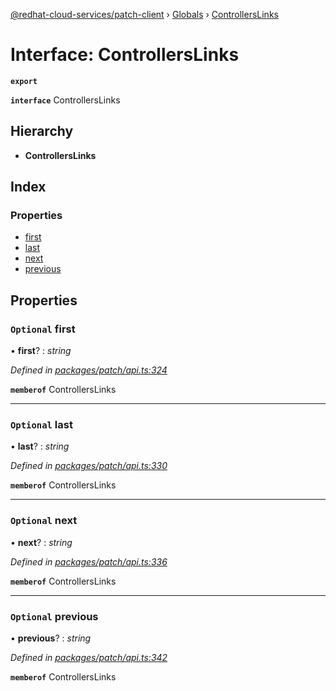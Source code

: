 [@redhat-cloud-services/patch-client](../README.md) › [Globals](../globals.md) › [ControllersLinks](controllerslinks.md)

# Interface: ControllersLinks

**`export`** 

**`interface`** ControllersLinks

## Hierarchy

* **ControllersLinks**

## Index

### Properties

* [first](controllerslinks.md#optional-first)
* [last](controllerslinks.md#optional-last)
* [next](controllerslinks.md#optional-next)
* [previous](controllerslinks.md#optional-previous)

## Properties

### `Optional` first

• **first**? : *string*

*Defined in [packages/patch/api.ts:324](https://github.com/RedHatInsights/javascript-clients/blob/18f6719/packages/patch/api.ts#L324)*

**`memberof`** ControllersLinks

___

### `Optional` last

• **last**? : *string*

*Defined in [packages/patch/api.ts:330](https://github.com/RedHatInsights/javascript-clients/blob/18f6719/packages/patch/api.ts#L330)*

**`memberof`** ControllersLinks

___

### `Optional` next

• **next**? : *string*

*Defined in [packages/patch/api.ts:336](https://github.com/RedHatInsights/javascript-clients/blob/18f6719/packages/patch/api.ts#L336)*

**`memberof`** ControllersLinks

___

### `Optional` previous

• **previous**? : *string*

*Defined in [packages/patch/api.ts:342](https://github.com/RedHatInsights/javascript-clients/blob/18f6719/packages/patch/api.ts#L342)*

**`memberof`** ControllersLinks
